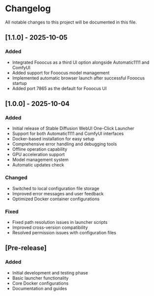 # Changelog

All notable changes to this project will be documented in this file.

## [1.1.0] - 2025-10-05
### Added
- Integrated Fooocus as a third UI option alongside Automatic1111 and ComfyUI
- Added support for Fooocus model management
- Implemented automatic browser launch after successful Fooocus startup
- Added port 7865 as the default for Fooocus UI

## [1.0.0] - 2025-10-04
### Added
- Initial release of Stable Diffusion WebUI One-Click Launcher
- Support for both Automatic1111 and ComfyUI interfaces
- Docker-based installation for easy setup
- Comprehensive error handling and debugging tools
- Offline operation capability
- GPU acceleration support
- Model management system
- Automatic updates check

### Changed
- Switched to local configuration file storage
- Improved error messages and user feedback
- Optimized Docker container configurations

### Fixed
- Fixed path resolution issues in launcher scripts
- Improved cross-version compatibility
- Resolved permission issues with configuration files

## [Pre-release]
### Added
- Initial development and testing phase
- Basic launcher functionality
- Core Docker configurations
- Documentation and guides
